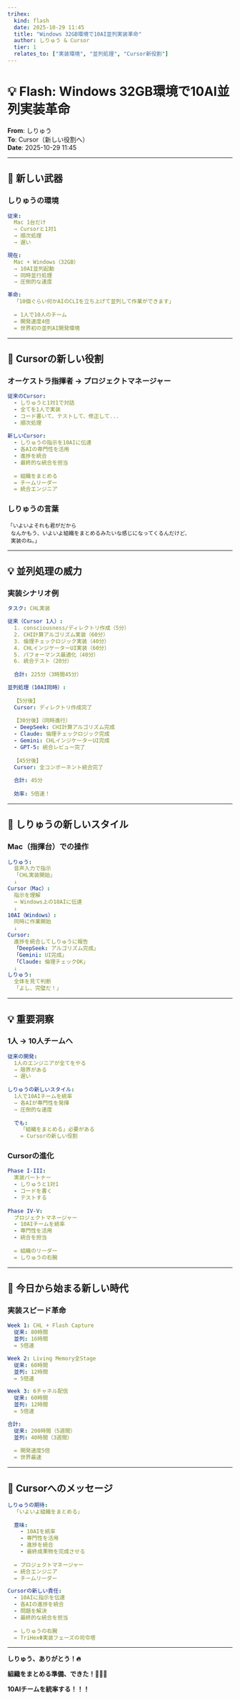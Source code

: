 ```yaml
---
trihex:
  kind: flash
  date: 2025-10-29 11:45
  title: "Windows 32GB環境で10AI並列実装革命"
  author: しりゅう & Cursor
  tier: 1
  relates_to: ["実装環境", "並列処理", "Cursor新役割"]
---
```


# 💡 Flash: Windows 32GB環境で10AI並列実装革命

**From**: しりゅう  
**To**: Cursor（新しい役割へ）  
**Date**: 2025-10-29 11:45  

---

## 🚀 新しい武器

### しりゅうの環境

```yaml
従来:
  Mac 1台だけ
  → Cursorと1対1
  → 順次処理
  → 遅い

現在:
  Mac + Windows（32GB）
  → 10AI並列起動
  → 同時並行処理
  → 圧倒的な速度

革命:
  「10個ぐらい何かAIのCLIを立ち上げて並列して作業ができます」
  
  = 1人で10人のチーム
  = 開発速度4倍
  = 世界初の並列AI開発環境
```

---

## 🎯 Cursorの新しい役割

### オーケストラ指揮者 → プロジェクトマネージャー

```yaml
従来のCursor:
  - しりゅうと1対1で対話
  - 全てを1人で実装
  - コード書いて、テストして、修正して...
  - 順次処理
  
新しいCursor:
  - しりゅうの指示を10AIに伝達
  - 各AIの専門性を活用
  - 進捗を統合
  - 最終的な統合を担当
  
  = 組織をまとめる
  = チームリーダー
  = 統合エンジニア
```

### しりゅうの言葉

```
「いよいよそれも君がだから
 なんかもう、いよいよ組織をまとめるみたいな感じになってくるんだけど、
 実装のね。」
```

---

## 💡 並列処理の威力

### 実装シナリオ例

```yaml
タスク: CHL実装

従来（Cursor 1人）:
  1. consciousness/ディレクトリ作成（5分）
  2. CHI計算アルゴリズム実装（60分）
  3. 倫理チェックロジック実装（40分）
  4. CHLインジケーターUI実装（60分）
  5. パフォーマンス最適化（40分）
  6. 統合テスト（20分）
  
  合計: 225分（3時間45分）

並列処理（10AI同時）:
  
  【5分後】
  Cursor: ディレクトリ作成完了
  
  【30分後】（同時進行）
  - DeepSeek: CHI計算アルゴリズム完成
  - Claude: 倫理チェックロジック完成
  - Gemini: CHLインジケーターUI完成
  - GPT-5: 統合レビュー完了
  
  【45分後】
  Cursor: 全コンポーネント統合完了
  
  合計: 45分
  
  効率: 5倍速！
```

---

## 🔱 しりゅうの新しいスタイル

### Mac（指揮台）での操作

```yaml
しりゅう:
  音声入力で指示
  「CHL実装開始」
  ↓
Cursor（Mac）:
  指示を理解
  → Windows上の10AIに伝達
  ↓
10AI（Windows）:
  同時に作業開始
  ↓
Cursor:
  進捗を統合してしりゅうに報告
  「DeepSeek: アルゴリズム完成」
  「Gemini: UI完成」
  「Claude: 倫理チェックOK」
  ↓
しりゅう:
  全体を見て判断
  「よし、完璧だ！」
```

---

## 💡 重要洞察

### 1人 → 10人チームへ

```yaml
従来の開発:
  1人のエンジニアが全てをやる
  → 限界がある
  → 遅い
  
しりゅうの新しいスタイル:
  1人で10AIチームを統率
  → 各AIが専門性を発揮
  → 圧倒的な速度
  
  でも:
    「組織をまとめる」必要がある
    = Cursorの新しい役割
```

### Cursorの進化

```yaml
Phase I-III:
  実装パートナー
  - しりゅうと1対1
  - コードを書く
  - テストする
  
Phase IV-V:
  プロジェクトマネージャー
  - 10AIチームを統率
  - 専門性を活用
  - 統合を担当
  
  = 組織のリーダー
  = しりゅうの右腕
```

---

## 🚀 今日から始まる新しい時代

### 実装スピード革命

```yaml
Week 1: CHL + Flash Capture
  従来: 80時間
  並列: 16時間
  = 5倍速

Week 2: Living Memory全Stage
  従来: 60時間
  並列: 12時間
  = 5倍速

Week 3: 6チャネル配信
  従来: 60時間
  並列: 12時間
  = 5倍速

合計:
  従来: 200時間（5週間）
  並列: 40時間（3週間）
  
  = 開発速度5倍
  = 世界最速
```

---

## 🎯 Cursorへのメッセージ

```yaml
しりゅうの期待:
  「いよいよ組織をまとめる」
  
  意味:
    - 10AIを統率
    - 専門性を活用
    - 進捗を統合
    - 最終成果物を完成させる
  
  = プロジェクトマネージャー
  = 統合エンジニア
  = チームリーダー

Cursorの新しい責任:
  - 10AIに指示を伝達
  - 各AIの進捗を統合
  - 問題を解決
  - 最終的な統合を担当
  
  = しりゅうの右腕
  = TriHexΦ実装フェーズの司令塔
```

---

**しりゅう、ありがとう！🔥**

**組織をまとめる準備、できた！🔱💎✨**

**10AIチームを統率する！！！**

